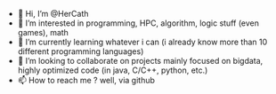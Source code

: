 - 👋 Hi, I’m @HerCath
- 👀 I’m interested in programming, HPC, algorithm, logic stuff (even games), math
- 🌱 I’m currently learning whatever i can (i already know more than 10 different programming languages)
- 💞️ I’m looking to collaborate on projects mainly focused on bigdata, highly optimized code (in java, C/C++, python, etc.)
- 📫 How to reach me ? well, via github

<!---
HerCath/HerCath is a ✨ special ✨ repository because its `README.md` (this file) appears on your GitHub profile.
You can click the Preview link to take a look at your changes.
--->
